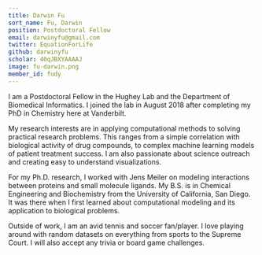 ```yaml
---
title: Darwin Fu
sort_name: Fu, Darwin
position: Postdoctoral Fellow
email: darwinyfu@gmail.com
twitter: EquationForLife
github: darwinyfu
scholar: 40qJBXYAAAAJ
image: fu-darwin.png
member_id: fudy
---
```


I am a Postdoctoral Fellow in the Hughey Lab and the Department of Biomedical Informatics. I joined the lab in August 2018 after completing my PhD in Chemistry here at Vanderbilt.

My research interests are in applying computational methods to solving practical research problems. This ranges from a simple correlation with biological activity of drug compounds, to complex machine learning models of patient treatment success. I am also passionate about science outreach and creating easy to understand visualizations. 

For my Ph.D. research, I worked with Jens Meiler on modeling interactions between proteins and small molecule ligands. My B.S. is in Chemical Engineering and Biochemistry from the University of California, San Diego. It was there when I first learned about computational modeling and its application to biological problems. 

Outside of work, I am an avid tennis and soccer fan/player. I love playing around with random datasets on everything from sports to the Supreme Court. I will also accept any trivia or board game challenges.
